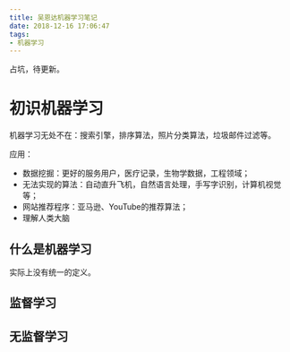 ```yaml
---
title: 吴恩达机器学习笔记
date: 2018-12-16 17:06:47
tags: 
- 机器学习
---
```




占坑，待更新。

<!--more-->



# 初识机器学习


机器学习无处不在：搜索引擎，排序算法，照片分类算法，垃圾邮件过滤等。

应用：

+ 数据挖掘：更好的服务用户，医疗记录，生物学数据，工程领域；
+ 无法实现的算法：自动直升飞机，自然语言处理，手写字识别，计算机视觉等；
+ 网站推荐程序：亚马逊、YouTube的推荐算法；
+ 理解人类大脑

## 什么是机器学习

实际上没有统一的定义。









## 监督学习
## 无监督学习